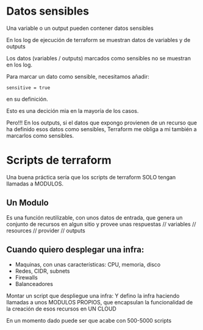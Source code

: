 # Datos sensibles

Una variable o un output pueden contener datos sensibles

En los log de ejecución de terraform se muestran datos de variables y de outputs

Los datos (variables / outputs) marcados como sensibles no se muestran en los log.

Para marcar un dato como sensible, necesitamos añadir:

    sensitive = true

en su definición.

Esto es una decición mia en la mayoría de los casos.

Pero!!! En los outputs, si el datos que expongo provienen de un recurso que ha definido esos datos como sensibles,
Terraform me obliga a mi también a marcarlos como sensibles.

# Scripts de terraform

Una buena práctica sería que los scripts de terraform SOLO tengan llamadas a MODULOS.

## Un Modulo

Es una función reutilizable, con unos datos de entrada, que genera un conjunto de recursos en algun sitio y provee unas respuestas
                                // variables            // resources                        // provider           // outputs

## Cuando quiero desplegar una infra:

- Maquinas, con unas características: CPU, memoria, disco
- Redes, CIDR, subnets
- Firewalls
- Balanceadores

Montar un script que despliegue una infra: Y defino la infra
haciendo llamadas a unos MODULOS PROPIOS, que encapsulan la funcionalidad de la 
creación de esos recursos en UN CLOUD

En un momento dado puede ser que acabe con 500-5000 scripts

